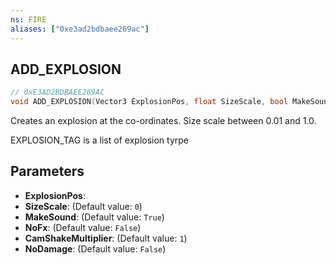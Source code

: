 ```yaml
---
ns: FIRE
aliases: ["0xe3ad2bdbaee269ac"]
---
```

## ADD_EXPLOSION

```c
// 0xE3AD2BDBAEE269AC
void ADD_EXPLOSION(Vector3 ExplosionPos, float SizeScale, bool MakeSound, bool NoFx, float CamShakeMultiplier, bool NoDamage);
```

Creates an explosion at the co-ordinates. Size scale between 0.01 and 1.0.

EXPLOSION_TAG is a list of explosion tyrpe


## Parameters
* **ExplosionPos**: 
* **SizeScale**: (Default value: `0`)
* **MakeSound**: (Default value: `True`)
* **NoFx**: (Default value: `False`)
* **CamShakeMultiplier**: (Default value: `1`)
* **NoDamage**: (Default value: `False`)
